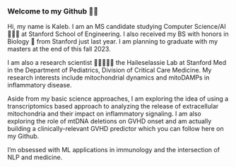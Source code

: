 ### Welcome to my Github 🤙🏾

Hi, my name is Kaleb. I am an MS candidate studying Computer Science/AI 👨🏿‍💻 at Stanford School of Engineering. I also received my BS with honors in Biology  🧬 from Stanford just last year. I am planning to graduate with my masters at the end of this fall 2023.

I am also a research scientist 🧑🏿‍🔬🧫🔬 the Haileselassie Lab at Stanford Med in the Department of Pediatrics, Division of Critical Care Medicine. My research interests include mitochondrial dynamics and mitoDAMPs in inflammatory disease. 

Aside from my basic science approaches, I am exploring the idea of using a transcriptomics based approach to analyzing the release of extracellular mitochondria and their impact on inflammatory signaling. I am also exploring the role of mtDNA deletions on GVHD onset and am actually building a clinically-relevant GVHD predictor which you can follow here on my Github. 

I’m obsessed with ML applications in immunology and the intersection of NLP and medicine.
